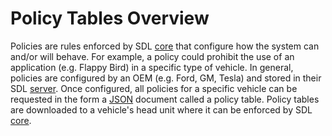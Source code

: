 # Policy Tables Overview
Policies are rules enforced by SDL <a href="https://github.com/smartdevicelink/sdl_core" target="_blank">core</a> that configure how the system can and/or will behave.  For example, a policy could prohibit the use of an application (e.g. Flappy Bird) in a specific type of vehicle.  In general, policies are configured by an OEM (e.g. Ford, GM, Tesla) and stored in their SDL <a href="https://github.com/smartdevicelink/sdl_server" target="_blank">server</a>.  Once configured, all policies for a specific vehicle can be requested in the form a <a href="http://www.json.org/" target="_blank">JSON</a> document called a policy table.  Policy tables are downloaded to a vehicle's head unit where it can be enforced by SDL <a href="https://github.com/smartdevicelink/sdl_core" target="_blank">core</a>.